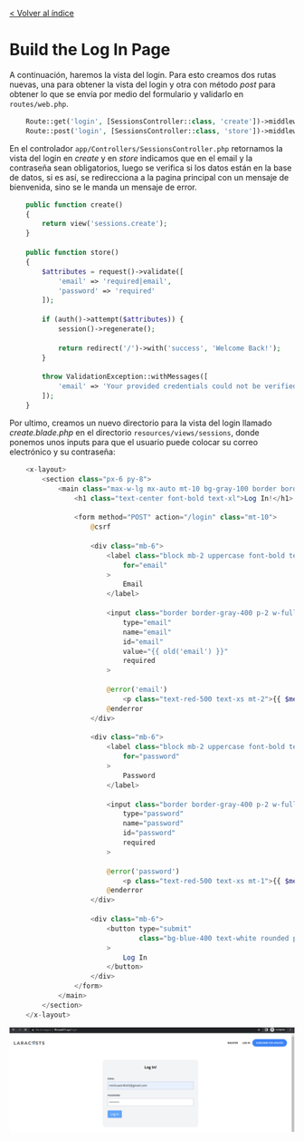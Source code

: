 [< Volver al índice](/docs/readme.md)

# Build the Log In Page

A continuación, haremos la vista del login. Para esto creamos dos rutas nuevas, una para obtener la vista del login y otra con método *post* para obtener lo que se envía por medio del formulario y validarlo en `routes/web.php`. 

```php
    Route::get('login', [SessionsController::class, 'create'])->middleware('guest');
    Route::post('login', [SessionsController::class, 'store'])->middleware('guest');
```

En el controlador `app/Controllers/SessionsController.php` retornamos la vista del login en *create* y en *store* indicamos que en el email y la contraseña sean obligatorios, luego se verifica si los datos están en la base de datos, si es así, se redirecciona a la pagina principal con un mensaje de bienvenida, sino se le manda un mensaje de error. 

```php
    public function create()
    {
        return view('sessions.create');
    }

    public function store()
    {
        $attributes = request()->validate([
            'email' => 'required|email',
            'password' => 'required'
        ]);

        if (auth()->attempt($attributes)) {
            session()->regenerate();

            return redirect('/')->with('success', 'Welcome Back!');
        }

        throw ValidationException::withMessages([
            'email' => 'Your provided credentials could not be verified.'
        ]);
    }
```
Por ultimo, creamos un nuevo directorio para la vista del login llamado *create.blade.php* en el directorio `resources/views/sessions`, donde ponemos unos inputs para que el usuario puede colocar su correo electrónico y su contraseña: 

```php
    <x-layout>
        <section class="px-6 py-8">
            <main class="max-w-lg mx-auto mt-10 bg-gray-100 border border-gray-200 p-6 rounded-xl">
                <h1 class="text-center font-bold text-xl">Log In!</h1>

                <form method="POST" action="/login" class="mt-10">
                    @csrf

                    <div class="mb-6">
                        <label class="block mb-2 uppercase font-bold text-xs text-gray-700"
                            for="email"
                        >
                            Email
                        </label>

                        <input class="border border-gray-400 p-2 w-full"
                            type="email"
                            name="email"
                            id="email"
                            value="{{ old('email') }}"
                            required
                        >

                        @error('email')
                            <p class="text-red-500 text-xs mt-2">{{ $message }}</p>
                        @enderror
                    </div>

                    <div class="mb-6">
                        <label class="block mb-2 uppercase font-bold text-xs text-gray-700"
                            for="password"
                        >
                            Password
                        </label>

                        <input class="border border-gray-400 p-2 w-full"
                            type="password"
                            name="password"
                            id="password"
                            required
                        >

                        @error('password')
                            <p class="text-red-500 text-xs mt-1">{{ $message }}</p>
                        @enderror
                    </div>

                    <div class="mb-6">
                        <button type="submit"
                                class="bg-blue-400 text-white rounded py-2 px-4 hover:bg-blue-500"
                        >
                            Log In
                        </button>
                    </div>
                </form>
            </main>
        </section>
    </x-layout>
```
![image](./images/ep50.png "Login Interfaz")